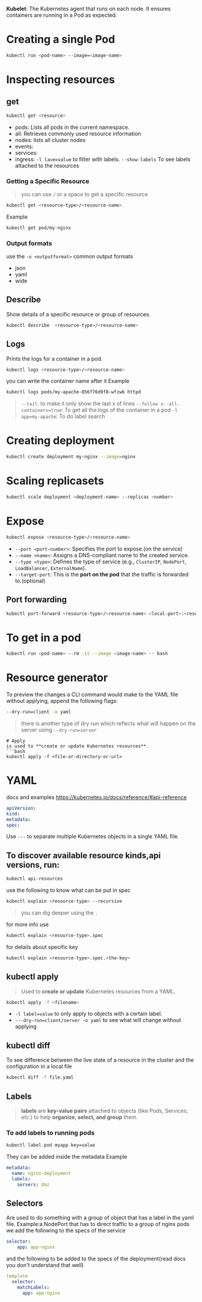**Kubelet**: The Kubernetes agent that runs on each node. It ensures containers are running in a Pod as expected.
# Creating a single Pod
```bash
kubectl run <pod-name> --image=<image-name>
```
# Inspecting resources
## get
```bash
kubectl get <resource>
```
- pods: Lists all pods in the current namespace.
- all: Retrieves commonly used resource information
- nodes: lists all cluster nodes
- events: 
- services:
- ingress: 
`-l lave=value` to filter with labels.
`--show-labels` To see labels attached to the resources 
### Getting a Specific Resource
> you can use `/` or a space to get a specific resource
```bash
kubectl get <resource-type>/<resource-name>
```
Example 
```bash
kubectl get pod/my-nginx
```
### Output formats
use the `-o <outputformat>`
common output formats
- json
- yaml
- wide
## Describe
Show details of a specific resource or group of resources.
```bash
kubectl describe  <resource-type>/<resource-name>
```
## Logs
Prints the logs for a container in a pod.
```bash
kubectl logs <resource-type>/<resource-name>
```
you can write the container name after it
Example
```bash
kubectl logs pods/my-apache-856f76d9f8-wfzwb httpd
```

> `--tail`: to make it only show the last x of lines
> `--follow x`:
> `-all-containers=true`: To get all the logs of the container in a pod
> 	`-l app=my-apache`: To do label search 

# Creating deployment
```bash
kubectl create deployment my-nginx --image=nginx
```
# Scaling replicasets
```bash
kubectl scale deployment <deployment-name> --replicas <number>
```
# Expose
```bash
kubectl expose <resource-type>/<resource-name>
```
- `--port <port-number>`: Specifies the port to expose.(on the service)
- `--name <name>`: Assigns a DNS-compliant name to the created service.
- `--type <type>`: Defines the type of service (e.g., `ClusterIP`, `NodePort`, `LoadBalancer`, `ExternalName`).
- `--target-port`: This is the **port on the pod** that the traffic is forwarded to.(optional)
## Port forwarding
```bash
kubectl port-forward <resource-type>/<resource-name> <local-port>:<resource-port>
```
# To get in a pod
```bash
kubectl run <pod-name> --rm -it --image <image-name> -- bash
```
# Resource generator
To preview the changes a CLI command would make to the YAML file without applying, append the following flags:
```bash
--dry-run=client -o yaml
```
> there is another type of dry run which reflects what will happen on the server using 
> `--dry-run=server`
```
# Apply
is used to **create or update Kubernetes resources**.
```bash
kubectl apply -f <file-or-directory-or-url>
```
# YAML
docs and examples  https://kubernetes.io/docs/reference/#api-reference
```yaml
apiVersion:
kind: 
metadata:
spec:
```
Use `---` to separate multiple Kubernetes objects in a single YAML file.
## To discover available resource kinds,api versions, run:
```bash
kubectl api-resources
```
use the following to know what can be put in spec
```bash
kubectl explain <resource-type> --recursive
```
> you can dig deeper using the `.`

for more info use 
```bash
kubectl explain <resource-type>.spec
```
for details about specific key 
```bash
kubectl explain <resource-type>.spec.<the-key>
```
## kubectl apply
>Used to **create or update** Kubernetes resources from a YAML.

```bash
kubectl apply -f <filename>
```
- `-l label=value` to only apply to objects with a certain label.
- `---dry-run=client/server -o yaml` to see what will change without applying
## kubectl diff
To see difference between the live state of a resource in the cluster and the configuration in a local file
```bash
kubectl diff -f file.yaml
```
## Labels
> **labels** are **key-value pairs** attached to objects (like Pods, Services, etc.) to help **organize, select, and group** them.

### To add labels to running pods
```bash
kubectl label pod myapp key=value
```

They can be added inside the metadata
Example
```yaml
metadata:
  name: nginx-deployment
  labels:
    servers: dmz
```

## Selectors
Are used to do something with a group of object that has a label in the yaml file.
Example:a NodePort that has to direct traffic to a group of nginx pods we add the following to the specs of the service
```yaml
selector:
    app: app-nginx
```
and the following to be added to the specs of the deployment(read docs you don't understand that well)
```yaml
template
  selector:
    matchLabels:
      app: app-nginx
```